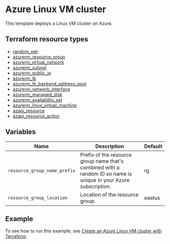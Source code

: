 # Azure Linux VM cluster

This template deploys a Linux VM cluster on Azure.

## Terraform resource types

- [random_pet](https://registry.terraform.io/providers/hashicorp/random/latest/docs/resources/pet)
- [azurerm_resource_group](https://registry.terraform.io/providers/hashicorp/azurerm/latest/docs/resources/resource_group)
- [azurerm_virtual_network](https://registry.terraform.io/providers/hashicorp/azurerm/latest/docs/resources/virtual_network)
- [azurerm_subnet](https://registry.terraform.io/providers/hashicorp/azurerm/latest/docs/resources/subnet)
- [azurerm_public_ip](https://registry.terraform.io/providers/hashicorp/azurerm/latest/docs/resources/public_ip)
- [azurerm_lb](https://registry.terraform.io/providers/hashicorp/azurerm/latest/docs/resources/lb)
- [azurerm_lb_backend_address_pool](https://registry.terraform.io/providers/hashicorp/azurerm/latest/docs/resources/lb_backend_address_pool)
- [azurerm_network_interface](https://registry.terraform.io/providers/hashicorp/azurerm/latest/docs/resources/network_interface)
- [azurerm_managed_disk](https://registry.terraform.io/providers/hashicorp/azurerm/latest/docs/resources/managed_disk)
- [azurerm_availability_set](https://registry.terraform.io/providers/hashicorp/azurerm/latest/docs/resources/availability_set)
- [azurerm_linux_virtual_machine](https://registry.terraform.io/providers/hashicorp/azurerm/latest/docs/resources/linux_virtual_machine)
- [azapi_resource](https://registry.terraform.io/providers/Azure/azapi/latest/docs/resources/azapi_resource)
- [azapi_resource_action](https://registry.terraform.io/providers/Azure/azapi/latest/docs/resources/azapi_resource_action)

## Variables

| Name | Description | Default |
|-|-|-|
| `resource_group_name_prefix` | Prefix of the resource group name that's combined with a random ID so name is unique in your Azure subscription. | rg |
| `resource_group_location` | Location of the resource group. | eastus |

## Example

To see how to run this example, see [Create an Azure Linux VM cluster with Terraform](https://learn.microsoft.com/azure/developer/terraform/create-vm-cluster-with-infrastructure).
